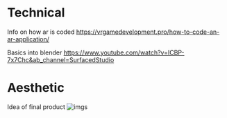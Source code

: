 # Technical
Info on how ar is coded
https://vrgamedevelopment.pro/how-to-code-an-ar-application/ 

Basics into blender 
https://www.youtube.com/watch?v=ICBP-7x7Chc&ab_channel=SurfacedStudio

# Aesthetic

Idea of final product
![imgs](https://cdn.pocket-lint.com/r/s/970x/assets/images/148226-ar-vr-news-google-search-results-now-include-augmented-reality-creatures-image1-bvwoqckjbe-jpg.webp)